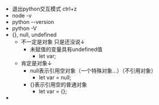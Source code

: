 - 退出python交互模式 ctrl+z
- node -v
- python --version
- python -V
- {}, null, undefined
  - 不一定是对象 只是还没说↓
    - 未赋值的变量具有undefined值
      - let var;
  - 肯定是对象↓
    - null表示引用空对象（一个特殊对象…）（不引用对象）
      - let var = null;
    - {}表示引用空的普通对象
      - let var = {};
- 